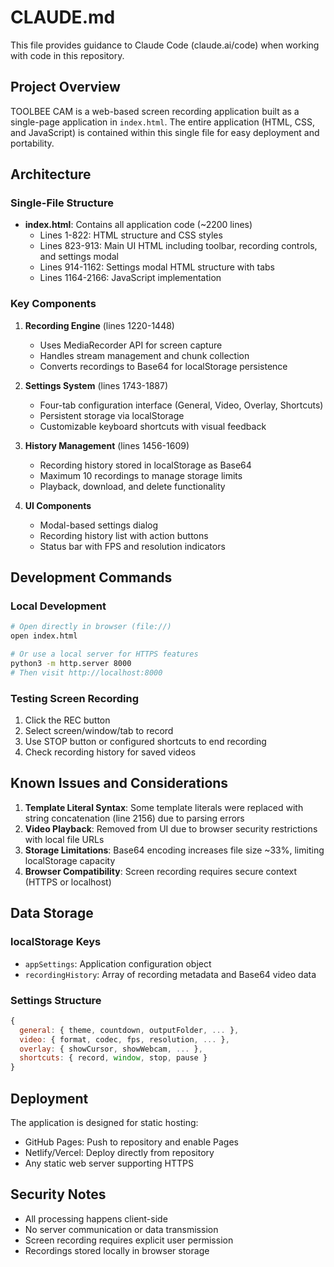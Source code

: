 # CLAUDE.md

This file provides guidance to Claude Code (claude.ai/code) when working with code in this repository.

## Project Overview

TOOLBEE CAM is a web-based screen recording application built as a single-page application in `index.html`. The entire application (HTML, CSS, and JavaScript) is contained within this single file for easy deployment and portability.

## Architecture

### Single-File Structure
- **index.html**: Contains all application code (~2200 lines)
  - Lines 1-822: HTML structure and CSS styles
  - Lines 823-913: Main UI HTML including toolbar, recording controls, and settings modal
  - Lines 914-1162: Settings modal HTML structure with tabs
  - Lines 1164-2166: JavaScript implementation

### Key Components

1. **Recording Engine** (lines 1220-1448)
   - Uses MediaRecorder API for screen capture
   - Handles stream management and chunk collection
   - Converts recordings to Base64 for localStorage persistence

2. **Settings System** (lines 1743-1887)
   - Four-tab configuration interface (General, Video, Overlay, Shortcuts)
   - Persistent storage via localStorage
   - Customizable keyboard shortcuts with visual feedback

3. **History Management** (lines 1456-1609)
   - Recording history stored in localStorage as Base64
   - Maximum 10 recordings to manage storage limits
   - Playback, download, and delete functionality

4. **UI Components**
   - Modal-based settings dialog
   - Recording history list with action buttons
   - Status bar with FPS and resolution indicators

## Development Commands

### Local Development
```bash
# Open directly in browser (file://)
open index.html

# Or use a local server for HTTPS features
python3 -m http.server 8000
# Then visit http://localhost:8000
```

### Testing Screen Recording
1. Click the REC button
2. Select screen/window/tab to record
3. Use STOP button or configured shortcuts to end recording
4. Check recording history for saved videos

## Known Issues and Considerations

1. **Template Literal Syntax**: Some template literals were replaced with string concatenation (line 2156) due to parsing errors
2. **Video Playback**: Removed from UI due to browser security restrictions with local file URLs
3. **Storage Limitations**: Base64 encoding increases file size ~33%, limiting localStorage capacity
4. **Browser Compatibility**: Screen recording requires secure context (HTTPS or localhost)

## Data Storage

### localStorage Keys
- `appSettings`: Application configuration object
- `recordingHistory`: Array of recording metadata and Base64 video data

### Settings Structure
```javascript
{
  general: { theme, countdown, outputFolder, ... },
  video: { format, codec, fps, resolution, ... },
  overlay: { showCursor, showWebcam, ... },
  shortcuts: { record, window, stop, pause }
}
```

## Deployment

The application is designed for static hosting:
- GitHub Pages: Push to repository and enable Pages
- Netlify/Vercel: Deploy directly from repository
- Any static web server supporting HTTPS

## Security Notes

- All processing happens client-side
- No server communication or data transmission
- Screen recording requires explicit user permission
- Recordings stored locally in browser storage